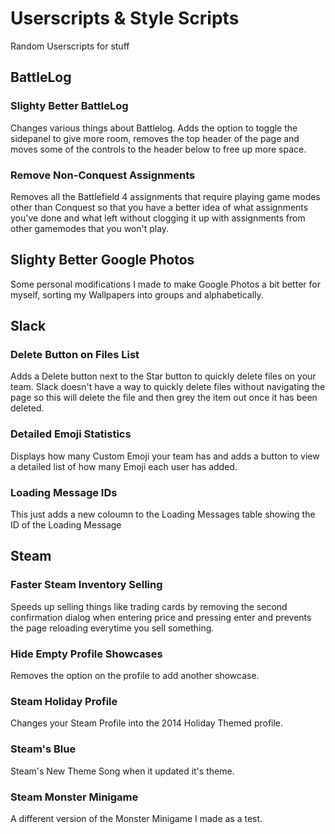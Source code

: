 # Userscripts & Style Scripts
Random Userscripts for stuff

## BattleLog

### Slighty Better BattleLog
Changes various things about Battlelog. Adds the option to toggle the sidepanel to give more room, removes the top header of the page and moves some of the controls to the header below to free up more space.

### Remove Non-Conquest Assignments
Removes all the Battlefield 4 assignments that require playing game modes other than Conquest so that you have a better idea of what assignments you've done and what left without clogging it up with assignments from other gamemodes that you won't play.

## Slighty Better Google Photos
Some personal modifications I made to make Google Photos a bit better for myself, sorting my Wallpapers into groups and alphabetically.

## Slack

### Delete Button on Files List
Adds a Delete button next to the Star button to quickly delete files on your team. Slack doesn't have a way to quickly delete files without navigating the page so this will delete the file and then grey the item out once it has been deleted.

### Detailed Emoji Statistics
Displays how many Custom Emoji your team has and adds a button to view a detailed list of how many Emoji each user has added.

### Loading Message IDs
This just adds a new coloumn to the Loading Messages table showing the ID of the Loading Message

## Steam

### Faster Steam Inventory Selling
Speeds up selling things like trading cards by removing the second confirmation dialog when entering price and pressing enter and prevents the page reloading everytime you sell something.

### Hide Empty Profile Showcases
Removes the option on the profile to add another showcase.

### Steam Holiday Profile
Changes your Steam Profile into the 2014 Holiday Themed profile.

### Steam's Blue
Steam's New Theme Song when it updated it's theme.

### Steam Monster Minigame
A different version of the Monster Minigame I made as a test.
